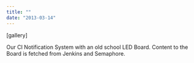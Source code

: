 ```yaml
---
title: ""
date: "2013-03-14"
---
```


\[gallery\]

Our CI Notification System with an old school LED Board. Content to the Board is fetched from Jenkins and Semaphore.
